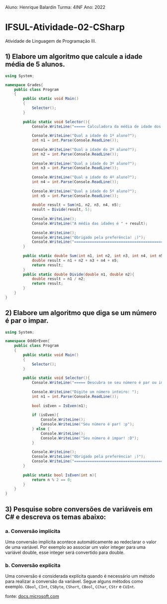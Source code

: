 

Aluno: Henrique Balardin
Turma: 4INF
Ano: 2022

# IFSUL-Atividade-02-CSharp
Atividade de Linguagem de Programação III.

## 1) Elabore um algoritmo que calcule a idade média de 5 alunos.
```C#
using System;

namespace Grades{
	public class Program
	{
		public static void Main()
		{
			Selector();
		}
		
		public static void Selector(){
			Console.WriteLine("===== Calculadora da média de idade dos alunos =====");
			
			Console.WriteLine("Qual a idade do 1º aluno?");
			int n1 = int.Parse(Console.ReadLine());
			
			Console.WriteLine("Qual a idade do 2º aluno?");
			int n2 = int.Parse(Console.ReadLine());
			
			Console.WriteLine("Qual a idade do 3º aluno?");
			int n3 = int.Parse(Console.ReadLine());
			
			Console.WriteLine("Qual a idade do 4º aluno?");
			int n4 = int.Parse(Console.ReadLine());
			
			Console.WriteLine("Qual a idade do 5º aluno?");
			int n5 = int.Parse(Console.ReadLine());
			
			double result = Sum(n1, n2, n3, n4, n5);
			result = Divide(result, 5);
			
			Console.WriteLine();
			Console.WriteLine("A média das idades é " + result);
			
			Console.WriteLine();
			Console.WriteLine("Obrigado pela preferência! ;)");
			Console.WriteLine("====================================================");
		}
		
		public static double Sum(int n1, int n2, int n3, int n4, int n5){
			double result = n1 + n2 + n3 + n4 + n5;
			return result;
		}
		public static double Divide(double n1, double n2){
			double result = n1 / n2;
			return result;
		}
	}
}

```

## 2) Elabore um algoritmo que diga se um número é par o impar.
```C#
using System;

namespace OddOrEven{
	public class Program
	{
		public static void Main()
		{
			Selector();
		}
		
		public static void Selector(){
			Console.WriteLine("===== Descubra se seu número é par ou impar! =====");
			
			Console.WriteLine("Digite um número inteiro: ");
			int n1 = int.Parse(Console.ReadLine());
			
			bool isEven = IsEven(n1);
			
			if (isEven){
				Console.WriteLine();
				Console.WriteLine("Seu número é par! :p");
			} else {
				Console.WriteLine();
				Console.WriteLine("Seu número é impar! :D");
			}
			
			Console.WriteLine();
			Console.WriteLine("Obrigado pela preferência! ;)");
			Console.WriteLine("====================================================");
		}
		
		public static bool IsEven(int n){
			return n % 2 == 0;
		}
	}
}

```

## 3) Pesquise sobre conversões de variáveis em C# e descreva os temas abaixo:
### a. Conversão implícita
Uma conversão implícita acontece automáticamente ao redeclarar o valor de uma variável. Por exemplo ao associar um valor integer para uma variável double, esse integer será convertido para double.
### b. Conversão explícita
Uma conversão é considerada explícita quando é necessário um método para realizar a conversão da variável. Segue alguns métodos como exemplo. `CBool`, `CInt`, `CSByte`, `CShort`, `CBool`, `CChar`, `CStr` e `CUInt`.

fonte: [docs.microsoft.com](https://docs.microsoft.com/pt-br/dotnet/visual-basic/programming-guide/language-features/data-types/implicit-and-explicit-conversions#:~:text=Uma%20convers%C3%A3o%20impl%C3%ADcita%20n%C3%A3o%20requer,de%20atribu%C3%AD%2Dlo%20a%20q%20.&text=Uma%20convers%C3%A3o%20expl%C3%ADcita%20usa%20uma%20palavra%2Dchave%20de%20convers%C3%A3o%20de%20tipo)
